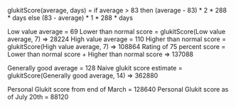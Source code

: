 glukitScore(average, days) = if average > 83 then (average - 83) * 2 * 288 * days else (83 - average) * 1 * 288 * days

Low value average = 69
Lower than normal score = glukitScore(Low value average, 7) => 28224
High value average = 110
Higher than normal score = glukitScore(High value average, 7) => 108864
Rating of 75 percent score = Lower than normal score + Higher than normal score => 137088

Generally good average = 128
Naive glukit score estimate = glukitScore(Generally good average, 14) => 362880

Personal Glukit score from end of March = 128640
Personal Glukit score as of July 20th = 88120
